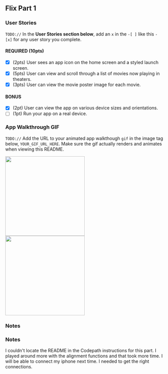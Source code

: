 ## Flix Part 1

### User Stories
`TODO://` In the **User Stories section below**, add an `x` in the `-[ ]` like this `- [x]` for any user story you complete. 

#### REQUIRED (10pts)
- [X] (2pts) User sees an app icon on the home screen and a styled launch screen.
- [X] (5pts) User can view and scroll through a list of movies now playing in theaters.
- [X] (3pts) User can view the movie poster image for each movie.

#### BONUS
- [X] (2pt) User can view the app on various device sizes and orientations.
- [ ] (1pt) Run your app on a real device.

### App Walkthrough GIF
`TODO://` Add the URL to your animated app walkthough `gif` in the image tag below, `YOUR_GIF_URL_HERE`. Make sure the gif actually renders and animates when viewing this README. 

<img src="https://i.imgur.com/9xPKGYI.gif" width=250><br>
<img src="https://i.imgur.com/1x2g0s5.gif" width=250><br>

### Notes
### Notes
I couldn't locate the README in the Codepath instructions for this part.
I played around more with the alignment functions and that took more time.
I will be able to connect my iphone next time. I needed to get the right connections.
